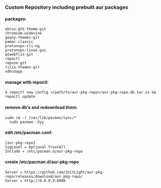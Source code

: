 ### Custom Repository including prebuilt aur packages

#### packages:
```
abrus-gtk-theme-git
chromium-widevine
geany-themes-git
pamac-classic
protonvpn-cli-ng
protonvpn-linux-gui
qtwebflix-git
repoctl
repose-git
tilix-themes-git
vdhcoapp
```

#### manage with repoctl:

`
$ repoctl new config </path/to/aur-pkg-repo>/aur-pkg-repo.db.tar.xz && repoctl update
`  

#### remove db's and redownload them:
`
sudo rm -r /var/lib/pacman/sync/* 
`  
`  
sudo pacman -Syy  
`   

#### edit /etc/pacman.conf:

```
[aur-pkg-repo]
SigLevel = Optional TrustAll 
Include = /etc/pacman.d/aur-pkg-repo
```

#### create /etc/pacman.d/aur-pkg-repo

```
Server = https://github.com/3xitLight/aur-pkg-repo/releases/download/aur-pkg-repo/
Server = http://0.0.0.0:8080
```

